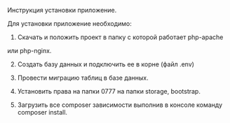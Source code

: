 Инструкция установки приложение.

Для установки приложение необходимо:

1. Скачать и положить проект в папку с которой работает php-apache

или php-nginx.

2. Создать базу данных и подключить ее в корне (файл .env)

3. Провести миграцию таблиц в базе данных.

4. Установить права на папки 0777 на папки storage, bootstrap.

5. Загрузить все сomposer зависимости выполнив в консоле команду сomposer install.       